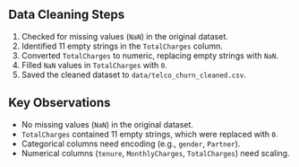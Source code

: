 ## Data Cleaning Steps
1. Checked for missing values (`NaN`) in the original dataset.
2. Identified 11 empty strings in the `TotalCharges` column.
3. Converted `TotalCharges` to numeric, replacing empty strings with `NaN`.
4. Filled `NaN` values in `TotalCharges` with `0`.
5. Saved the cleaned dataset to `data/telco_churn_cleaned.csv`.

## Key Observations
- No missing values (`NaN`) in the original dataset.
- `TotalCharges` contained 11 empty strings, which were replaced with `0`.
- Categorical columns need encoding (e.g., `gender`, `Partner`).
- Numerical columns (`tenure`, `MonthlyCharges`, `TotalCharges`) need scaling.